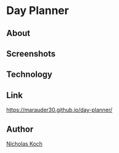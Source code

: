 # Day Planner

## About

## Screenshots

## Technology

## Link

https://marauder30.github.io/day-planner/

## Author

[Nicholas Koch](https://marauder30.github.io/)